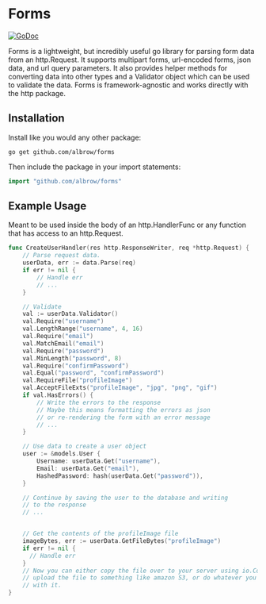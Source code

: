 Forms
=====

[![GoDoc](https://godoc.org/github.com/albrow/forms?status.svg)](https://godoc.org/github.com/albrow/forms)

Forms is a lightweight, but incredibly useful go library for parsing
form data from an http.Request. It supports multipart forms, url-encoded
forms, json data, and url query parameters. It also provides helper methods
for converting data into other types and a Validator object which can be
used to validate the data. Forms is framework-agnostic and works directly
with the http package.


Installation
------------

Install like you would any other package:
```
go get github.com/albrow/forms
```

Then include the package in your import statements:
``` go
import "github.com/albrow/forms"
```

Example Usage
-------------

Meant to be used inside the body of an http.HandlerFunc or any function that
has access to an http.Request.

``` go
func CreateUserHandler(res http.ResponseWriter, req *http.Request) {
	// Parse request data.
	userData, err := data.Parse(req)
	if err != nil {
		// Handle err
		// ...
	}

	// Validate
	val := userData.Validator()
	val.Require("username")
	val.LengthRange("username", 4, 16)
	val.Require("email")
	val.MatchEmail("email")
	val.Require("password")
	val.MinLength("password", 8)
	val.Require("confirmPassword")
	val.Equal("password", "confirmPassword")
	val.RequireFile("profileImage")
	val.AcceptFileExts("profileImage", "jpg", "png", "gif")
	if val.HasErrors() {
		// Write the errors to the response
		// Maybe this means formatting the errors as json
		// or re-rendering the form with an error message
		// ...
	}

	// Use data to create a user object
	user := &models.User {
		Username: userData.Get("username"),
		Email: userData.Get("email"),
		HashedPassword: hash(userData.Get("password")),
	}

	// Continue by saving the user to the database and writing
	// to the response
	// ...


	// Get the contents of the profileImage file
	imageBytes, err := userData.GetFileBytes("profileImage")
	if err != nil {
	  // Handle err
	}
	// Now you can either copy the file over to your server using io.Copy,
	// upload the file to something like amazon S3, or do whatever you want
	// with it.
}
```